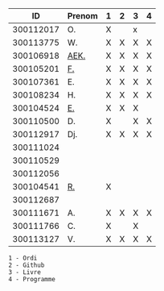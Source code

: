 

|  ID        | Prenom              |1|2|3|4|
|------------|---------------------|-|-|-|-|
|300112017   | O.                  |X| |x| | * Pas sur la liste 
|300113775   | W.                  |X|X|X|X|
|300106918   | [AEK.](https://github.com/AEKchaouche)                |X|X|X|X|
|300105201   | [F.](https://github.com/BgbgL13)                 |X|X|X|X|
|300107361   | E.                  |X|X|X|X|
|300108234   | H.                  |X|X|X|X|
|300104524   | [E.](https://github.com/Echnaideurgeneus)   |X|X|X| |
|300110500   | D.                  |X| |X|X|
|300112917   | Dj.                 |X|X|X|X|
|300111024   |                     | | | | |
|300110529   |                     | | | | |
|300112056   |                     | | | | |
|300104541   | [R.](https://github.com/Romeomian)                  |X| | | |
|300112687   |                     | | | | |
|300111671   | A.                  |X|X|X|X|
|300111766   | C.                  |X| |X| |
|300113127   | V.                  |X|X|X|X|


```
1 - Ordi
2 - Github
3 - Livre
4 - Programme
```
